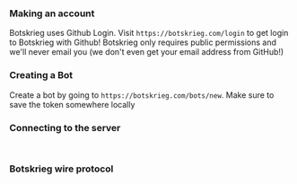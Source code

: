 
### Making an account

Botskrieg uses Github Login. Visit `https://botskrieg.com/login` to get login to Botskrieg with Github! Botskrieg only requires public permissions and we'll never email you (we don't even get your email address from GitHub!)

### Creating a Bot

Create a bot by going to `https://botskrieg.com/bots/new`. Make sure to save the token somewhere locally

### Connecting to the server

```


```

### Botskrieg wire protocol
